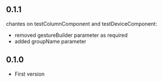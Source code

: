 ## 0.1.1
chantes on testColumnComponent and testDeviceComponent:
- removed gestureBuilder parameter as required
- added groupName parameter
## 0.1.0
- First version